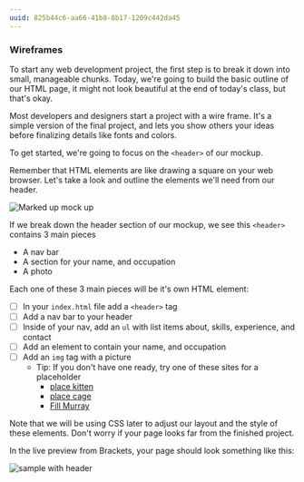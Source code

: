 ```yaml
---
uuid: 825b44c6-aa66-41b8-8b17-1209c442da45
---
```



### Wireframes

To start any web development project, the first step is to break it down into small,
manageable chunks. Today, we're going to build the basic outline of our HTML
page, it might not look beautiful at the end of today's class, but that's okay.

Most developers and designers start a project with a wire frame. It's a simple version
of the final project, and lets you show others your ideas before finalizing details
like fonts and colors.

To get started, we're going to focus on the `<header>` of our mockup.

Remember that HTML elements are like drawing a square on your web browser. Let's take a look
and outline the elements we'll need from our header.


![Marked up mock up](https://d3vv6lp55qjaqc.cloudfront.net/items/0X201f1m0L1i0W152s0Y/%5B9f987905b86fad5992688d87a7f55df4%5D_Image+2017-08-26+at+1.23.31+PM.png?X-CloudApp-Visitor-Id=2818368&v=9ea7d889)


If we break down the header section of our mockup, we see this `<header>` contains
3 main pieces
- A nav bar
- A section for your name, and occupation
- A photo

Each one of these 3 main pieces will be it's own HTML element:

- [ ] In your `index.html` file add a `<header>` tag
- [ ] Add a nav bar to your header
- [ ] Inside of your nav, add an `ul` with list items about, skills, experience, and contact
- [ ] Add an element to contain your name, and occupation
- [ ] Add an `img` tag with a picture
  - Tip: If you don't have one ready, try one of these sites for a placeholder
    - [place kitten](https://placekitten.com/)
    - [place cage](http://www.placecage.com/)
    - [Fill Murray](https://www.fillmurray.com/)

Note that we will be using CSS later to adjust our layout and the style of these elements. Don't worry
if your page looks far from the finished project.

In the live preview from Brackets, your page should look something like this:

![sample with header](https://d3vv6lp55qjaqc.cloudfront.net/items/0l1v1S0b2N3z242C1S14/Image%202017-08-26%20at%201.54.41%20PM.png?X-CloudApp-Visitor-Id=2818368&v=85c65107)
